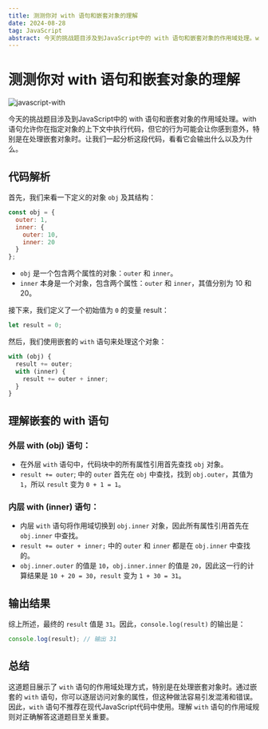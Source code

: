 ```yaml
---
title: 测测你对 with 语句和嵌套对象的理解
date: 2024-08-28
tag: JavaScript
abstract: 今天的挑战题目涉及到JavaScript中的 with 语句和嵌套对象的作用域处理。with 语句允许你在指定对象的上下文中执行代码，但它的行为可能会让你感到意外，特别是在处理嵌套对象时。让我们一起分析这段代码，看看它会输出什么以及为什么。
---
```


# 测测你对 with 语句和嵌套对象的理解

![javascript-with](https://mmbiz.qpic.cn/sz_mmbiz_png/KEXUm19zKo4lWUdrNty8ibfWvEkCEbDrLpkOia8tYjdZNLhTpRAibKPGOPKCclma7Cicl4b2JXLkVr6yMngV6UGzag/640?wx_fmt=png&from=appmsg&tp=webp&wxfrom=5&wx_lazy=1&wx_co=1)

今天的挑战题目涉及到JavaScript中的 with 语句和嵌套对象的作用域处理。with 语句允许你在指定对象的上下文中执行代码，但它的行为可能会让你感到意外，特别是在处理嵌套对象时。让我们一起分析这段代码，看看它会输出什么以及为什么。

## 代码解析

首先，我们来看一下定义的对象 `obj` 及其结构：

```javascript
const obj = {
  outer: 1,
  inner: {
    outer: 10,
    inner: 20
  }
};
```

- `obj` 是一个包含两个属性的对象：`outer` 和 `inner`。
- `inner` 本身是一个对象，包含两个属性：`outer` 和 `inner`，其值分别为 10 和 20。

接下来，我们定义了一个初始值为 `0` 的变量 result：

```javascript
let result = 0;
```

然后，我们使用嵌套的 `with` 语句来处理这个对象：

```javascript
with (obj) {
  result += outer;
  with (inner) {
    result += outer + inner;
  }
}
```

## 理解嵌套的 with 语句

### 外层 with (obj) 语句：

- 在外层 `with` 语句中，代码块中的所有属性引用首先查找 `obj` 对象。
- `result += outer`; 中的 `outer` 首先在 `obj` 中查找，找到 `obj.outer`，其值为 `1`，所以 `result` 变为 `0 + 1 = 1`。

### 内层 with (inner) 语句：

- 内层 `with` 语句将作用域切换到 `obj.inner` 对象，因此所有属性引用首先在 `obj.inner` 中查找。
- `result += outer + inner;` 中的 `outer` 和 `inner` 都是在 `obj.inner` 中查找的。
- `obj.inner.outer` 的值是 `10`，`obj.inner.inner` 的值是 `20`，因此这一行的计算结果是 `10 + 20 = 30`，`result` 变为 `1 + 30 = 31`。

## 输出结果

综上所述，最终的 `result` 值是 `31`。因此，`console.log(result)` 的输出是：

```javascript
console.log(result); // 输出 31
```

## 总结

这道题目展示了 `with` 语句的作用域处理方式，特别是在处理嵌套对象时。通过嵌套的 `with` 语句，你可以逐层访问对象的属性，但这种做法容易引发混淆和错误。因此，`with` 语句不推荐在现代JavaScript代码中使用。理解 `with` 语句的作用域规则对正确解答这道题目至关重要。
